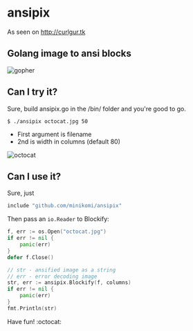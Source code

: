 # ansipix

As seen on http://curlgur.tk

## Golang image to ansi blocks

![gopher](http://i.imgur.com/hYecglD.png)

## Can I try it? 

Sure, build ansipix.go in the /bin/ folder and you're good to go.

`$ ./ansipix octocat.jpg 50`

* First argument is filename
* 2nd is width in columns (default 80)

![octocat](http://i.imgur.com/t3cGshc.png)

## Can I use it?

Sure, just 

``` go
include "github.com/minikomi/ansipix"
```

Then pass an `io.Reader` to Blockify:

```go
f, err := os.Open("octocat.jpg")
if err != nil {
	panic(err)
}
defer f.Close()

// str - ansified image as a string
// err - error decoding image
str, err := ansipix.Blockify(f, columns)
if err != nil {
	panic(err)
}
fmt.Println(str)
```

Have fun! :octocat:
